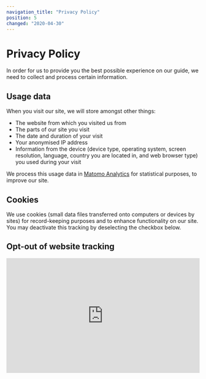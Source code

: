 ```yaml
---
navigation_title: "Privacy Policy"
position: 5
changed: "2020-04-30"
---
```


# Privacy Policy

In order for us to provide you the best possible experience on our guide, we need to collect and process certain information.

## Usage data

When you visit our site, we will store amongst other things:

- The website from which you visited us from
- The parts of our site you visit
- The date and duration of your visit
- Your anonymised IP address
- Information from the device (device type, operating system, screen resolution, language, country you are located in, and web browser type) you used during your visit

We process this usage data in [Matomo Analytics](https://matomo.org/) for statistical purposes, to improve our site.

## Cookies

We use cookies (small data files transferred onto computers or devices by sites) for record-keeping purposes and to enhance functionality on our site. You may deactivate this tracking by deselecting the checkbox below.

## Opt-out of website tracking

<iframe
        style="border: 0; height: 300px; width: 100%;"
        src="https://adg-analytics.nothing.ch/index.php?module=CoreAdminHome&action=optOut&language=en&fontColor=272727&fontSize=20px&fontFamily=sans-serif"
        ></iframe>
